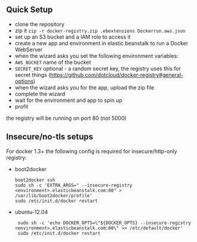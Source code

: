 ## Quick Setup

 * clone the repository
 * zip it ```zip -r docker-registry.zip .ebextensions Dockerrun.aws.json```
 * set up an S3 bucket and a IAM role to access it
 * create a new app and environment in elastic beanstalk to run a Docker WebServer
 * when the wizard asks you set the following environment variables:
  * ```AWS_BUCKET``` name of the bucket
  * ```SECRET_KEY``` optional - a random secret key, the registry uses this for secret things (https://github.com/dotcloud/docker-registry#general-options)
 * when the wizard asks you for the app, upload the zip file
 * complete the wizard
 * wait for the environment and app to spin up
 * profit

the registry will be running on port 80 (not 5000)

## Insecure/no-tls setups
For docker 1.3+ the following config is required for insecure/http-only registry:

  * boot2docker

        boot2docker ssh
        sudo sh -c 'EXTRA_ARGS=" --insecure-registry <environment>.elasticbeanstalk.com:80" > /var/lib/boot2docker/profile'
        sudo /etc/init.d/docker restart

 * ubuntu-12.04

        sudo sh -c 'echo DOCKER_OPTS=\"${DOCKER_OPTS} --insecure-registry <environment>.elasticbeanstalk.com:80\" >> /etc/default/docker'
        sudo /etc/init.d/docker restart